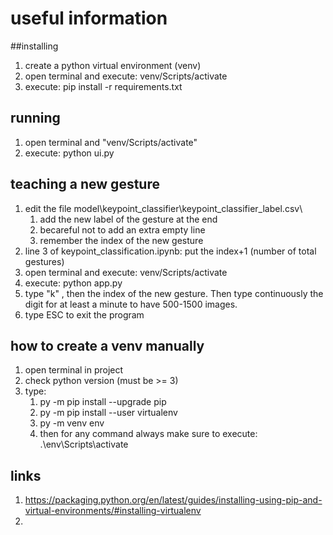 # useful information

##installing
1. create a python virtual environment (venv)
2. open terminal and execute: venv/Scripts/activate
3. execute: pip install -r requirements.txt

## running
1. open terminal and "venv/Scripts/activate"
2. execute: python ui.py

## teaching a new gesture
1. edit the file model\keypoint_classifier\keypoint_classifier_label.csv\
   1. add the new label of the gesture at the end
   2. becareful not to add an extra empty line
   3. remember the index of the new gesture 
2. line 3 of keypoint_classification.ipynb: put the index+1 (number of total gestures)
3. open terminal and execute: venv/Scripts/activate
4. execute: python app.py
5. type "k" , then the index of the new gesture. Then type continuously the digit for at least a minute to have 500-1500 images.
6. type ESC to exit the program

## how to create a venv manually
1. open terminal in project
2. check python version (must be >= 3)
3. type:
   1. py -m pip install --upgrade pip
   2. py -m pip install --user virtualenv
   3. py -m venv env
   4. then for any command always make sure to execute: .\env\Scripts\activate
   
## links
1. https://packaging.python.org/en/latest/guides/installing-using-pip-and-virtual-environments/#installing-virtualenv
2. 
